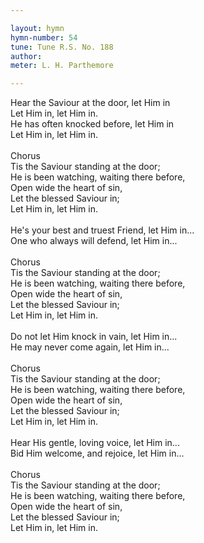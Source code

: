 ```yaml
---

layout: hymn
hymn-number: 54
tune: Tune R.S. No. 188
author: 
meter: L. H. Parthemore

---
```

Hear the Saviour at the door, let Him in<br>Let Him in, let Him in.<br>He has often knocked before, let Him in<br>Let Him in, let Him in.<br><br>Chorus<br>Tis the Saviour standing at the door;<br>He is been watching, waiting there before,<br>Open wide the heart of sin,<br>Let the blessed Saviour in;<br>Let Him in, let Him in.<br><br>He's your best and truest Friend, let Him in...<br>One who always will defend, let Him in...<br><br>Chorus<br>Tis the Saviour standing at the door;<br>He is been watching, waiting there before,<br>Open wide the heart of sin,<br>Let the blessed Saviour in;<br>Let Him in, let Him in.<br><br>Do not let Him knock in vain, let Him in...<br>He may never come again, let Him in...<br><br>Chorus<br>Tis the Saviour standing at the door;<br>He is been watching, waiting there before,<br>Open wide the heart of sin,<br>Let the blessed Saviour in;<br>Let Him in, let Him in.<br><br>Hear His gentle, loving voice, let Him in...<br>Bid Him welcome, and rejoice, let Him in...<br><br>Chorus<br>Tis the Saviour standing at the door;<br>He is been watching, waiting there before,<br>Open wide the heart of sin,<br>Let the blessed Saviour in;<br>Let Him in, let Him in.<br><br><br>
